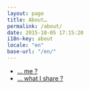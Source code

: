 ```yaml
---
layout: page
title: About…
permalink: /about/
date: 2015-10-05 17:15:20
i18n-key: about
locale: "en"
base-url: "/en/"
---
```


* [… me ?](/en/about/me/)
* [… what I share ?](/en/about/sharing/)
